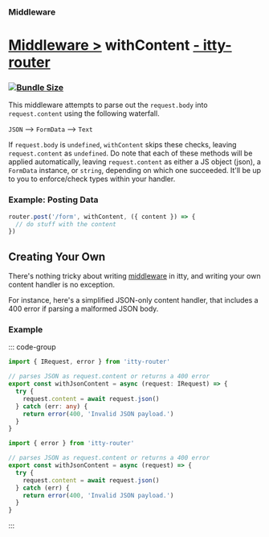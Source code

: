 ### Middleware
# <u>Middleware ></u> withContent <u>- itty-router</u>

### [![Bundle Size](https://itty.ing/https://deno.bundlejs.com/?q=itty-router/withContent&badge&badge-style=for-the-badge)](https://deno.bundlejs.com/?q=itty-router/withContent)

This middleware attempts to parse out the `request.body` into `request.content` using the following waterfall.

`JSON` --> `FormData` --> `Text`

If `request.body` is `undefined`, `withContent` skips these checks, leaving `request.content` as `undefined`.  Do note that each of these methods will be applied automatically, leaving `request.content` as either a JS object (json), a `FormData` instance, or `string`, depending on which one succeeded.  It'll be up to you to enforce/check types within your handler.

### Example: Posting Data

```ts
router.post('/form', withContent, ({ content }) => {
  // do stuff with the content
})
```

## Creating Your Own

There's nothing tricky about writing [middleware](/itty-router/middleware/) in itty, and writing your own content handler is no exception.  

For instance, here's a simplified JSON-only content handler, that includes a 400 error if parsing a malformed JSON body.

### Example

::: code-group

```ts [TypeScript]
import { IRequest, error } from 'itty-router'

// parses JSON as request.content or returns a 400 error
export const withJsonContent = async (request: IRequest) => {
  try {
    request.content = await request.json()
  } catch (err: any) {
    return error(400, 'Invalid JSON payload.')
  }
}
```

```js [JavaScript]
import { error } from 'itty-router'

// parses JSON as request.content or returns a 400 error
export const withJsonContent = async (request) => {
  try {
    request.content = await request.json()
  } catch (err) {
    return error(400, 'Invalid JSON payload.')
  }
}
```

:::
